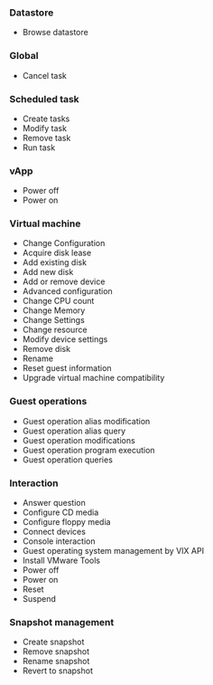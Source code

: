 ### Datastore
- Browse datastore
### Global
- Cancel task
### Scheduled task
- Create tasks
- Modify task
- Remove task
- Run task
### vApp
- Power off
- Power on
### Virtual machine
- Change Configuration
- Acquire disk lease
- Add existing disk
- Add new disk
- Add or remove device
- Advanced configuration
- Change CPU count
- Change Memory
- Change Settings
- Change resource
- Modify device settings
- Remove disk
- Rename
- Reset guest information
- Upgrade virtual machine compatibility
### Guest operations
- Guest operation alias modification
- Guest operation alias query
- Guest operation modifications
- Guest operation program execution
- Guest operation queries
### Interaction
- Answer question
- Configure CD media
- Configure floppy media
- Connect devices
- Console interaction
- Guest operating system management by VIX API
- Install VMware Tools
- Power off
- Power on
- Reset
- Suspend
### Snapshot management
- Create snapshot
- Remove snapshot
- Rename snapshot
- Revert to snapshot
